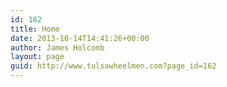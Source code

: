 ```yaml
---
id: 162
title: Home
date: 2013-10-14T14:41:26+00:00
author: James Holcomb
layout: page
guid: http://www.tulsawheelmen.com?page_id=162
---
```

